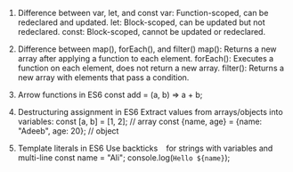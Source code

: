 1) Difference between var, let, and const
var: Function-scoped, can be redeclared and updated.
let: Block-scoped, can be updated but not redeclared.
const: Block-scoped, cannot be updated or redeclared.

2) Difference between map(), forEach(), and filter()
map(): Returns a new array after applying a function to each element.
forEach(): Executes a function on each element, does not return a new array.
filter(): Returns a new array with elements that pass a condition.

3) Arrow functions in ES6
const add = (a, b) => a + b;

4) Destructuring assignment in ES6
Extract values from arrays/objects into variables:
const [a, b] = [1, 2]; // array
const {name, age} = {name: "Adeeb", age: 20}; // object

5) Template literals in ES6
Use backticks ` ` for strings with variables and multi-line
const name = "Ali";
console.log(`Hello ${name}`);
